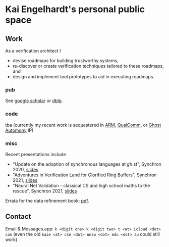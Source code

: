 # Kai Engelhardt's personal public space

## Work

As a verification architect I
- devise roadmaps for building trustworthy systems,
- re-discover or create verification techniques tailored to these roadmaps, and
- design and implement tool prototypes to aid in executing roadmaps.

### pub

See
[google scholar](https://scholar.google.com/citations?user=U0CkrxkAAAAJ&hl=en) or
[dblp](https://dblp.uni-trier.de/pid/54/1933.html).

### code

tba (currently my recent work is sequestered in [ARM](https://www.arm.com), [QualComm](https://www.qualcomm.com), or [Ghost Automony](https://www.ghostautonomy.com) IP)

### misc

Recent presentations include
- "Update on the adoption of synchronous languages at gh.st", Synchron 2020, [slides](http://synchron2020.inria.fr/slides/thu_0900_engelhardt.pdf)
- "Adventures in Verification Land for Glorified Ring Buffers", Synchron 2021, [slides](http://synchron2021.inria.fr/slides/synchron2021-engelhardt-1.pdf)
- "Neural Net Validation - classical CS and high school maths to the rescue", Synchron 2021, [slides](http://synchron2021.inria.fr/slides/synchron2021-engelhardt-0.pdf)

Errata for the data refinement book: [pdf](pubs/dRE1998/errata.pdf).

<!-- ## Life -->

<!-- ### lit -->

<!-- ### music -->

<!-- ### food -->

## Contact

Email & Messages.app: `k <digit one> k <digit two> t <at> icloud <dot> com` (even the old `kaie <at> cse <dot> unsw <dot> edu <dot> au` could still work)
